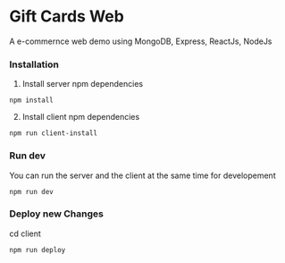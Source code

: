# Gift Cards Web

A e-commernce web demo using MongoDB, Express, ReactJs, NodeJs


### Installation

1. Install server npm dependencies 
```
npm install
```
2. Install client npm dependencies
```
npm run client-install
```

### Run dev
You can run the server and the client at the same time for developement
```
npm run dev
```
### Deploy new Changes
cd client
```
npm run deploy
```
